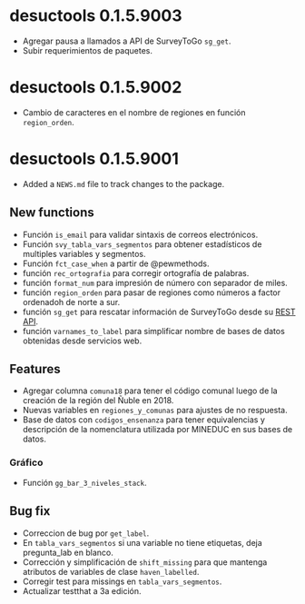 # desuctools 0.1.5.9003

* Agregar pausa a llamados a API de SurveyToGo `sg_get`.
* Subir requerimientos de paquetes.

# desuctools 0.1.5.9002

* Cambio de caracteres en el nombre de regiones en función `region_orden`.


# desuctools 0.1.5.9001

* Added a `NEWS.md` file to track changes to the package.


## New functions

* Función `is_email` para validar sintaxis de correos electrónicos.
* Función `svy_tabla_vars_segmentos` para obtener estadísticos de multiples variables y segmentos.
* Función `fct_case_when` a partir de @pewmethods.
* función `rec_ortografia` para corregir ortografía de palabras.
* función `format_num` para impresión de número con separador de miles.
* función `region_orden` para pasar de regiones como números a factor ordenadoh de norte a sur.
* función `sg_get` para rescatar información de SurveyToGo desde su 
           [REST API](https://support.dooblo.net/hc/en-us/articles/208294645-How-To-Use-The-SurveyToGo-REST-API).
* función `varnames_to_label` para simplificar nombre de bases de datos obtenidas desde
      servicios web.
           


## Features

* Agregar columna `comuna18` para tener el código comunal luego de la creación de la región del Ñuble en 2018.
* Nuevas variables en `regiones_y_comunas` para ajustes de no respuesta.
* Base de datos con `codigos_ensenanza` para tener equivalencias y descripción de la nomenclatura utilizada por MINEDUC en sus bases de datos.


### Gráfico

* Función `gg_bar_3_niveles_stack`.


## Bug fix

* Correccion de bug por `get_label`.
* En `tabla_vars_segmentos` si una variable no tiene etiquetas, deja pregunta_lab en blanco.
* Corrección y simplificación de `shift_missing` para que mantenga atributos de variables de clase `haven_labelled`.
* Corregir test para missings en `tabla_vars_segmentos`.
* Actualizar testthat a 3a edición.
